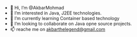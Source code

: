 - 👋 Hi, I’m @AkbarMohmad
- 👀 I’m interested in Java, J2EE technologies.
- 🌱 I’m currently learning Container based technology
- 💞️ I’m looking to collaborate on Java opne source projects.
- 📫 reache me on akbarthelegend@gmail.com

<!---
AkbarMohmad/AkbarMohmad is a ✨ special ✨ repository because its `README.md` (this file) appears on your GitHub profile.
You can click the Preview link to take a look at your changes.
--->
